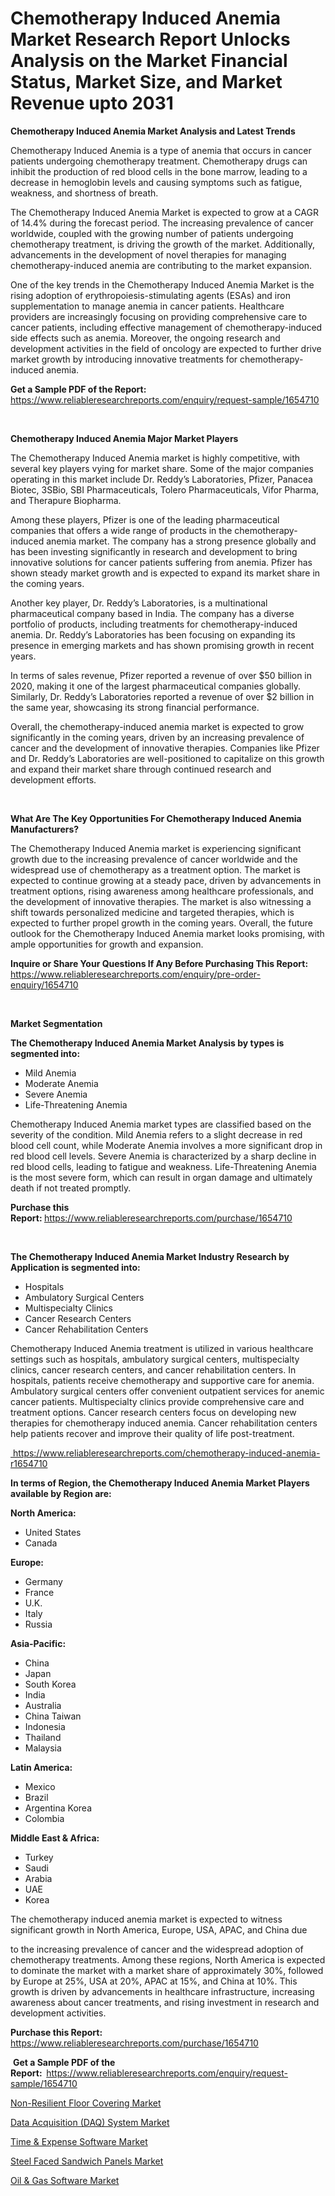 <p><h1>Chemotherapy Induced Anemia Market Research Report Unlocks Analysis on the Market Financial Status, Market Size, and Market Revenue upto 2031</h1></p><p><strong>Chemotherapy Induced Anemia Market Analysis and Latest Trends</strong></p>
<p><p>Chemotherapy Induced Anemia is a type of anemia that occurs in cancer patients undergoing chemotherapy treatment. Chemotherapy drugs can inhibit the production of red blood cells in the bone marrow, leading to a decrease in hemoglobin levels and causing symptoms such as fatigue, weakness, and shortness of breath.</p><p>The Chemotherapy Induced Anemia Market is expected to grow at a CAGR of 14.4% during the forecast period. The increasing prevalence of cancer worldwide, coupled with the growing number of patients undergoing chemotherapy treatment, is driving the growth of the market. Additionally, advancements in the development of novel therapies for managing chemotherapy-induced anemia are contributing to the market expansion.</p><p>One of the key trends in the Chemotherapy Induced Anemia Market is the rising adoption of erythropoiesis-stimulating agents (ESAs) and iron supplementation to manage anemia in cancer patients. Healthcare providers are increasingly focusing on providing comprehensive care to cancer patients, including effective management of chemotherapy-induced side effects such as anemia. Moreover, the ongoing research and development activities in the field of oncology are expected to further drive market growth by introducing innovative treatments for chemotherapy-induced anemia.</p></p>
<p><strong>Get a Sample PDF of the Report:&nbsp;</strong> <a href="https://www.reliableresearchreports.com/enquiry/request-sample/1654710">https://www.reliableresearchreports.com/enquiry/request-sample/1654710</a></p>
<p>&nbsp;</p>
<p><strong>Chemotherapy Induced Anemia Major Market Players</strong></p>
<p><p>The Chemotherapy Induced Anemia market is highly competitive, with several key players vying for market share. Some of the major companies operating in this market include Dr. Reddy’s Laboratories, Pfizer, Panacea Biotec, 3SBio, SBI Pharmaceuticals, Tolero Pharmaceuticals, Vifor Pharma, and Therapure Biopharma.</p><p>Among these players, Pfizer is one of the leading pharmaceutical companies that offers a wide range of products in the chemotherapy-induced anemia market. The company has a strong presence globally and has been investing significantly in research and development to bring innovative solutions for cancer patients suffering from anemia. Pfizer has shown steady market growth and is expected to expand its market share in the coming years.</p><p>Another key player, Dr. Reddy’s Laboratories, is a multinational pharmaceutical company based in India. The company has a diverse portfolio of products, including treatments for chemotherapy-induced anemia. Dr. Reddy’s Laboratories has been focusing on expanding its presence in emerging markets and has shown promising growth in recent years.</p><p>In terms of sales revenue, Pfizer reported a revenue of over $50 billion in 2020, making it one of the largest pharmaceutical companies globally. Similarly, Dr. Reddy’s Laboratories reported a revenue of over $2 billion in the same year, showcasing its strong financial performance.</p><p>Overall, the chemotherapy-induced anemia market is expected to grow significantly in the coming years, driven by an increasing prevalence of cancer and the development of innovative therapies. Companies like Pfizer and Dr. Reddy’s Laboratories are well-positioned to capitalize on this growth and expand their market share through continued research and development efforts.</p></p>
<p>&nbsp;</p>
<p><strong>What Are The Key Opportunities For Chemotherapy Induced Anemia Manufacturers?</strong></p>
<p><p>The Chemotherapy Induced Anemia market is experiencing significant growth due to the increasing prevalence of cancer worldwide and the widespread use of chemotherapy as a treatment option. The market is expected to continue growing at a steady pace, driven by advancements in treatment options, rising awareness among healthcare professionals, and the development of innovative therapies. The market is also witnessing a shift towards personalized medicine and targeted therapies, which is expected to further propel growth in the coming years. Overall, the future outlook for the Chemotherapy Induced Anemia market looks promising, with ample opportunities for growth and expansion.</p></p>
<p><strong>Inquire or Share Your Questions If Any Before Purchasing This Report:</strong> <a href="https://www.reliableresearchreports.com/enquiry/pre-order-enquiry/1654710">https://www.reliableresearchreports.com/enquiry/pre-order-enquiry/1654710</a></p>
<p>&nbsp;</p>
<p><strong>Market Segmentation</strong></p>
<p><strong>The Chemotherapy Induced Anemia Market Analysis by types is segmented into:</strong></p>
<p><ul><li>Mild Anemia</li><li>Moderate Anemia</li><li>Severe Anemia</li><li>Life-Threatening Anemia</li></ul></p>
<p><p>Chemotherapy Induced Anemia market types are classified based on the severity of the condition. Mild Anemia refers to a slight decrease in red blood cell count, while Moderate Anemia involves a more significant drop in red blood cell levels. Severe Anemia is characterized by a sharp decline in red blood cells, leading to fatigue and weakness. Life-Threatening Anemia is the most severe form, which can result in organ damage and ultimately death if not treated promptly.</p></p>
<p><strong>Purchase this Report:&nbsp;</strong><a href="https://www.reliableresearchreports.com/purchase/1654710">https://www.reliableresearchreports.com/purchase/1654710</a></p>
<p>&nbsp;</p>
<p><strong>The Chemotherapy Induced Anemia Market Industry Research by Application is segmented into:</strong></p>
<p><ul><li>Hospitals</li><li>Ambulatory Surgical Centers</li><li>Multispecialty Clinics</li><li>Cancer Research Centers</li><li>Cancer Rehabilitation Centers</li></ul></p>
<p><p>Chemotherapy Induced Anemia treatment is utilized in various healthcare settings such as hospitals, ambulatory surgical centers, multispecialty clinics, cancer research centers, and cancer rehabilitation centers. In hospitals, patients receive chemotherapy and supportive care for anemia. Ambulatory surgical centers offer convenient outpatient services for anemic cancer patients. Multispecialty clinics provide comprehensive care and treatment options. Cancer research centers focus on developing new therapies for chemotherapy induced anemia. Cancer rehabilitation centers help patients recover and improve their quality of life post-treatment.</p></p>
<p><a href="https://www.reliableresearchreports.com/chemotherapy-induced-anemia-r1654710">&nbsp;https://www.reliableresearchreports.com/chemotherapy-induced-anemia-r1654710</a></p>
<p><strong>In terms of Region, the Chemotherapy Induced Anemia Market Players available by Region are:</strong></p>
<p>
    <p> <strong> North America: </strong>
        <ul>
            <li>United States</li>
            <li>Canada</li>
        </ul>
        </p> 
    <p> <strong> Europe: </strong>
        <ul>
            <li>Germany</li>
            <li>France</li>
            <li>U.K.</li>
            <li>Italy</li>
            <li>Russia</li>
        </ul>
        </p> 
    <p> <strong> Asia-Pacific: </strong>
        <ul>
            <li>China</li>
            <li>Japan</li>
            <li>South Korea</li>
            <li>India</li>
            <li>Australia</li>
            <li>China Taiwan</li>
            <li>Indonesia</li>
            <li>Thailand</li>
            <li>Malaysia</li>
        </ul>
        </p> 
    <p> <strong> Latin America: </strong>
        <ul>
            <li>Mexico</li>
            <li>Brazil</li>
            <li>Argentina Korea</li>
            <li>Colombia</li>
        </ul>
        </p> 
    <p> <strong> Middle East & Africa: </strong>
        <ul>
            <li>Turkey</li>
            <li>Saudi</li>
            <li>Arabia</li>
            <li>UAE</li>
            <li>Korea</li>
        </ul>
    </p>
    </p>
<p><p>The chemotherapy induced anemia market is expected to witness significant growth in North America, Europe, USA, APAC, and China due</p><p>to the increasing prevalence of cancer and the widespread adoption of chemotherapy treatments. Among these regions, North America is expected to dominate the market with a market share of approximately 30%, followed by Europe at 25%, USA at 20%, APAC at 15%, and China at 10%. This growth is driven by advancements in healthcare infrastructure, increasing awareness about cancer treatments, and rising investment in research and development activities.</p></p>
<p><strong>Purchase this Report: </strong><a href="https://www.reliableresearchreports.com/purchase/1654710">https://www.reliableresearchreports.com/purchase/1654710</a></p>
<p>&nbsp;<strong>Get a Sample PDF of the Report:&nbsp;&nbsp;</strong><a href="https://www.reliableresearchreports.com/enquiry/request-sample/1654710">https://www.reliableresearchreports.com/enquiry/request-sample/1654710</a></p>
<p><strong></strong></p>
<p><p><a href="https://www.linkedin.com/pulse/non-resilient-floor-covering-market-trends-analysis-opportunities-kwkgf?trackingId=evwaYtrxTBmhJ9bn%2B%2Brs3g%3D%3D">Non-Resilient Floor Covering Market</a></p><p><a href="https://www.linkedin.com/pulse/global-data-acquisition-daq-system-market-focus-application-jt9ye?trackingId=tP8w1%2FBdRFmCVMYzCbqh8Q%3D%3D">Data Acquisition (DAQ) System Market</a></p><p><a href="https://github.com/ranaacryptoaddmin/Market-Research-Report-List-1/blob/main/time-expense-software-market.md">Time & Expense Software Market</a></p><p><a href="https://www.linkedin.com/pulse/global-steel-faced-sandwich-panels-market-product-type-application-jwnof?trackingId=es04H7i%2BSEOqinraQBB4Bw%3D%3D">Steel Faced Sandwich Panels Market</a></p><p><a href="https://github.com/jadenRaynor/Market-Research-Report-List-1/blob/main/oil-gas-software-market.md">Oil & Gas Software Market</a></p></p>